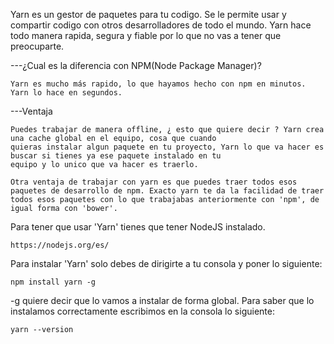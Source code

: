 Yarn es un gestor de paquetes para tu codigo. Se le permite usar y compartir
codigo con otros desarrolladores de todo el mundo. Yarn hace todo manera rapida,
segura y fiable por lo que no vas a tener que preocuparte.

---¿Cual es la diferencia con NPM(Node Package Manager)?

	Yarn es mucho más rapido, lo que hayamos hecho con npm en minutos.
	Yarn lo hace en segundos.

---Ventaja

	Puedes trabajar de manera offline, ¿ esto que quiere decir ? Yarn crea una cache global en el equipo, cosa que cuando
	quieras instalar algun paquete en tu proyecto, Yarn lo que va hacer es buscar si tienes ya ese paquete instalado en tu
	equipo y lo unico que va hacer es traerlo.

	Otra ventaja de trabajar con yarn es que puedes traer todos esos paquetes de desarrollo de npm. Exacto yarn te da la facilidad de traer todos esos paquetes con lo que trabajabas anteriormente con 'npm', de igual forma con 'bower'.

Para tener que usar 'Yarn' tienes que tener NodeJS instalado.
	
	https://nodejs.org/es/

Para instalar 'Yarn' solo debes de dirigirte a tu consola y poner lo siguiente:

	npm install yarn -g

-g quiere decir que lo vamos a instalar de forma global.
Para saber que lo instalamos correctamente escribimos en la consola lo siguiente:

	yarn --version

